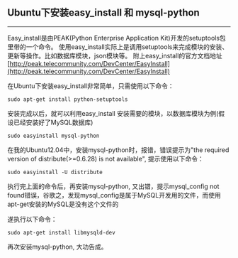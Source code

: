 ## Ubuntu下安装easy_install 和 mysql-python

-----------------------------------------------------------------

Easy\_install是由PEAK(Python Enterprise Application Kit)开发的setuptools包里带的一个命令。
使用easy\_install实际上是调用setuptools来完成模块的安装、更新等操作。比如数据库模块，json模块等。
附上easy\_install的官方文档地址[http://peak.telecommunity.com/DevCenter/EasyInstall](http://peak.telecommunity.com/DevCenter/EasyInstall)

在Ubuntu下安装easy\_install非常简单，只需使用以下命令：

    sudo apt-get install python-setuptools
安装完成以后，就可以利用easy\_install 安装需要的模块，以数据库模块为例(假设已经安装好了MySQL数据库)

    sudo easyinstall mysql-python
在我的Ubuntu12.04中，安装mysql-python时，报错，错误提示为"the required version of distribute(>=0.6.28) is not available", 提示使用以下命令：

    sudo easyinstall -U distribute
执行完上面的命令后，再安装mysql-python, 又出错，提示mysql\_config not found错误，谷歌之，发现mysql\_config是属于MySQL开发用的文件，而使用apt-get安装的MySQL是没有这个文件的

遂执行以下命令：

    sudo apt-get install libmysqld-dev
再次安装mysql-python, 大功告成。



